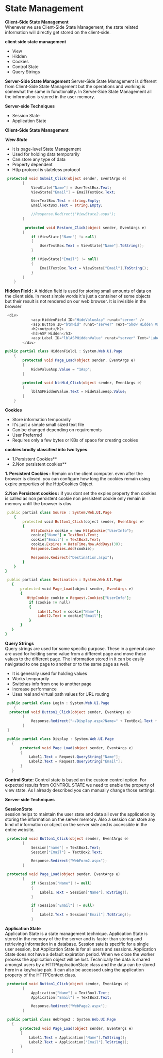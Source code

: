 # State Management





**Client-Side State Management** <br/>
Whenever we use Client-Side State Management, the state related information will directly get stored on the client-side. 

**client side state management**
- View
- Hidden
- Cookies
- Control State
- Query Strings

**Server-Side State Management**
Server-Side State Management is different from Client-Side State Management but the operations and working is somewhat the same in functionality.
In Server-Side State Management all the information is stored in the user memory.

**Server-side Techniques**

- Session State
- Application State

**Client-Side State Management**

***View State***

- It is page-level State Management
- Used for holding data temporarily
- Can store any type of data
- Property dependent
- Http protocol is stateless protocol

```c#
 protected void Submit_Click(object sender, EventArgs e)
        {
            ViewState["Name"] = UserTextBox.Text;
            ViewState["Email"] = EmailTextBox.Text;

            UserTextBox.Text = string.Empty;
            EmailTextBox.Text = string.Empty;

            //Response.Redirect("ViewState2.aspx");
        }
        
         protected void Restore_Click(object sender, EventArgs e)
        {
            if (ViewState["Name"] != null)
            {
                UserTextBox.Text = ViewState["Name"].ToString();
            }

            if (ViewState["Email"] != null)
            {
                EmailTextBox.Text = ViewState["Email"].ToString();
            }
        }
    }
```

**Hidden Field :**
A hidden field is used for storing small amounts of data on the client side. In most simple words it's just a container of some objects but their result is not rendered on our web browser. It is invisible in the browser

```C#
 <div>
            <asp:HiddenField ID="HideValueAsp" runat="server" />
            <asp:Button ID="btnHid" runat="server" Text="Show Hidden Value" OnClick="btnHid_Click" />
            <h2>output</h2>
            <h3>ASP Hidden</h3>
            <asp:Label ID="lblASPHiddenValue" runat="server" Text="Label"></asp:Label>
        </div>
```        
```C#
public partial class HiddenField1 : System.Web.UI.Page
    {
        protected void Page_Load(object sender, EventArgs e)
        {  
            HideValueAsp.Value = "1Asp";
        }

        protected void btnHid_Click(object sender, EventArgs e)
        { 
            lblASPHiddenValue.Text = HideValueAsp.Value;
        }
    }
```    
    
    


  **Cookies**
  
- Store information temporarily
- It's just a simple small sized text file
- Can be changed depending on requirements
- User Preferred
- Requires only a few bytes or KBs of space for creating cookies

**cookies brodly classified into two types**<br/>
- 1.Persistent Cookies**<br/>
- 2.Non persistent cookies**<br/>

**1. Persistent Cookies :** Remain on the client computer. even after the browser is closed.
                        you can configure how long the cookies remain using expire properties of the HttpCookies Object
 
**2.Non Persistent cookies :** if you dont set the expies property then cookies is called as non persistent cookie
                           non persistent cookie only remain in memory untill the browser is clos

```ruby
 public partial class Source : System.Web.UI.Page
    {
        protected void Button1_Click(object sender, EventArgs e)
        {
            HttpCookie cookie = new HttpCookie("UserInfo");
            cookie["Name"] = TextBox1.Text;
            cookie["Email"] = TextBox2.Text;
            cookie.Expires = DateTime.Now.AddDays(30);
            Response.Cookies.Add(cookie);

            Response.Redirect("Destination.aspx");
        }
    }
}
 ``` 
 ```ruby
  public partial class Destination : System.Web.UI.Page
    {
        protected void Page_Load(object sender, EventArgs e)
        {
           HttpCookie cookie = Request.Cookies["UserInfo"];
            if (cookie != null)
            {
                Label1.Text = cookie["Name"];
                Label2.Text = cookie["Email"];
            }
        }
    }
}
```
**Query Strings**<br/>
Query strings are used for some specific purpose. These in a general case are used for holding some value from a different page and move these values to the different page. The information stored in it can be easily navigated to one page to another or to the same page as well.

- It is generally used for holding values
- Works temporarily
- Switches info from one to another page
- Increase performance
- Uses real and virtual path values for URL routing
```c#
 public partial class Login : System.Web.UI.Page
    {
  protected void Button1_Click(object sender, EventArgs e)
        {
            Response.Redirect("~/Display.aspx?Name=" + TextBox1.Text + "&Email=" + TextBox2.Text );
        }
 }
 ```
 ```c#
  public partial class Display : System.Web.UI.Page
    {
        protected void Page_Load(object sender, EventArgs e)
        {
            Label1.Text = Request.QueryString["Name"];
            Label2.Text = Request.QueryString["Email"];
        }
    }
```
**Control State:**
Control state is based on the custom control option. For expected results from CONTROL STATE we need to enable the property of view state. As I already described you can manually change those settings.

**Server-side Techniques**

**SessionState**<br/>
 session helps to maintain the user state and data all over the application by storing the information on the server memory. Also a session can store any kind of information or object on the server side and is accessible in the entire website.

```C#
 protected void Button1_Click(object sender, EventArgs e)
        {
            Session["name"] = TextBox1.Text;
            Session["Email"] = TextBox2.Text;

            Response.Redirect("WebForm2.aspx");
        }
```       
```c#
 protected void Page_Load(object sender, EventArgs e)
        {
            if (Session["Name"] != null)
            {
                Label1.Text = Session["Name"].ToString();
            }

            if (Session["Email"] != null)
            {
                Label2.Text = Session["Email"].ToString();
            }
```    

**Application State**<br/>
Application State is a state management technique. Application State is stored in the memory of the the server and is faster than storing and retrieving information in a database. Session sate is specific for a single user session, but Application State is for all users and sessions. Application State does not have a default expiration period. When we close the worker process the application object will be lost. Technically the data is shared amongst users by a HTTPApplcationState class and the data can be stored here in a key/value pair. It can also be accessed using the application property of the HTTPContext class.

```c#
 protected void Button1_Click(object sender, EventArgs e)
        {
            Application["Name"] = TextBox1.Text;
            Application["Email"] = TextBox2.Text;

            Response.Redirect("WebPage2.aspx");
        }
 ```
 ```C#
  public partial class WebPage2 : System.Web.UI.Page
    {
        protected void Page_Load(object sender, EventArgs e)
        {
            Label1.Text = Application["Name"].ToString();
            Label2.Text = Application["Email"].ToString();
        }
    }
```    
    
    
        


 
    
